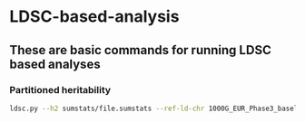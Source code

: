 # LDSC-based-analysis

## These are basic commands for running LDSC based analyses

### Partitioned heritability

```bash
ldsc.py --h2 sumstats/file.sumstats --ref-ld-chr 1000G_EUR_Phase3_baseline/baseline. --w-ld-chr weights_hm3_no_hla/weights. --overlap-annot --frqfile-chr 1000G_Phase3_frq/1000G.EUR.QC. --out results/file_baseline_parther
```

